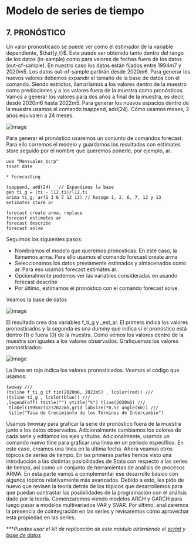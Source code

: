 # Modelo de series de tiempo

## 7.  PRONÓSTICO

Un valor pronosticado se puede ver como el estimador de la variable dependiente, $\hat{y_t}$. Este puede ser obtenido tanto dentro del rango de los datos (in-sample) como para valores de fechas fuera de los datos (out-of-sample).
En nuestro caso los datos están fijados entre $1994m7$ y $2020m5$. Los datos out-of-sample partirán desde $2020m6$. Para generar los nuevos valores debemos expandir el tamaño de la base de datos con el comando. Siendo estrictos, llamaríamos a los valores dentro de la muestro como predicciones y a los valores fuera de la muestra como pronósticos.
Vamos a generar los valores para dos años a final de la muestra, es decir, desde $2020m6$ hasta $2022m5$. Para generar los nuevos espacios dentro de la muestra usamos el comando tsappend, add(24). Cómo usamos meses, 2 años equivalen a 24 meses.

![image](https://user-images.githubusercontent.com/106888200/224491809-80419901-ae34-4424-aafd-8089bcc53115.png)

Para generar el pronóstico usaremos un conjunto de comandos forecast. Para ello corremos el modelo y guardamos los resultados con estimates store seguido por el nombre que queremos ponerle, por ejemplo, ar. 

```
use "Mensuales_bcrp"
tsset date 

* Forecasting

tsappend, add(24)	// Expandimos la base
gen ti_g = (ti - l12.ti)/l12.ti 
arima ti_g, ar(1 3 6 7 12 13) // Rezago 1, 2, 6, 7, 12 y 13
estimates store ar

forecast create arma, replace
forecast estimates ar
forecast describe
forecast solve
```

Seguimos los siguientes pasos:
- Nombramos el modelo que queremos pronosticas. En este caso, la llamamos arma. Para ello usamos el comando forecast create arma 
- Seleccionamos los datos previamente estimados y almacenados como ar. Para eso usamos forecast estimates ar.
- Opcionalmente podemos ver las variables consideradas en usando forecast describe
- Por último, estimamos el pronóstico con el comando forecast solve.

Veamos la base de datos

![image](https://user-images.githubusercontent.com/106888200/224491827-044dd5e3-fd35-4a10-89e9-bd9e19ba61db.png)

El resultado crea dos variables f_ti_g y _est_ar. El primero indica los valores pronosticados y la segunda es una dummy que indica si el pronóstico está dentro (1) o fuera (0) de la muestra. Como vemos los valores dentro de la muestra son iguales a los valores observados.
Grafiquemos los valores pronosticados:

![image](https://user-images.githubusercontent.com/106888200/224491839-4b3a5cbe-f357-4889-8534-7ed818be8b6c.png)

La línea en rojo indica los valores pronosticados. Veamos el código que usamos:

```
twoway ///
(tsline f_ti_g if tin(2020m6, 2022m5) , lcolor(red)) ///
(tsline ti_g , lcolor(blue)) ///
,legend(off) ttitle("") ytitle("%") tline(2020m5) ///
 tlabel(1995m7(12)2022m5,grid labsize(*0.5) angle(60)) ///
 title("Tasa de Crecimiento de los Términos de Intercambio")
```

Usamos twoway para graficar la serie de pronóstico fuera de la muestra junto a los datos observados. Adicionalmente cambiamos los colores de cada serie y editamos los ejes y títulos. Adicionalmente, usamos un comando nuevo tline para graficar una linea en un periodo específico. En este caso, creamos una linea en la última fecha.
Ahora veamos otros tópicos de series de tiempo. En las primeras partes hemos visto una introducción a las distintas posibilidades de Stata con respecto a las series de tiempo, así como un conjunto de herramientas de análisis de procesos ARMA. En esta parte vamos a complementar ese desarrollo básico con algunos tópicos relativamente más avanzados. Debido a esto, les pido de nuevo que revisen la teoría detrás de los tópicos que desarrollemos para que puedan contrastar las posibilidades de la programación con el análisis dado por la teoría. 
Comenzaremos viendo modelos ARCH y GARCH para luego pasar a modelos multivariados VAR y SVAR. Por último, analizaremos la presencia de cointegración en las series y revisaremos cómo aprovechar esta propiedad en las series.


****Puedes usar el kit de replicación de este módulo obteniendo el [script](https://github.com/EconPUCP/Stata/blob/main/_An%C3%A1lisis/Scripts/Serie%20de%20tiempo/7_random_walks.do "script") y [base de datos](https://github.com/EconPUCP/Stata/tree/main/_An%C3%A1lisis/Data "base de datos")*
